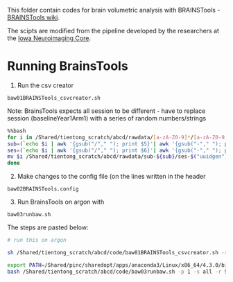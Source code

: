 This folder contain codes for brain volumetric analysis with BRAINSTools - [BRAINSTools wiki](https://github.com/BRAINSia/BRAINSTools/wiki).

The scipts are modified from the pipeline developed by the researchers at the [Iowa Neuroimaging Core](https://github.com/TKoscik/nimg_core/blob/master/pipelines/structural_volumetrics/baw.md).

# Running BrainsTools

1. Run the csv creator

`baw01BRAINSTools_csvcreator.sh`

Note: BrainsTools expects all session to be different - have to replace session (baselineYear1Arm1) with a series of random numbers/strings 

```bash
%%bash
for i in /Shared/tientong_scratch/abcd/rawdata/[a-zA-Z0-9]*/[a-zA-Z0-9]* ; do 
sub=(`echo $i | awk '{gsub("/"," "); print $5}'| awk '{gsub("-"," "); print $2}'`)
ses=(`echo $i | awk '{gsub("/"," "); print $6}'| awk '{gsub("-"," "); print $2}'`)
mv $i /Shared/tientong_scratch/abcd/rawdata/sub-${sub}/ses-$("uuidgen")
done
```

2. Make changes to the config file (on the lines written in the header

`baw02BRAINSTools.config`

3. Run BrainsTools on argon with

`baw03runbaw.sh`

The steps are pasted below:


```bash
# run this on argon

sh /Shared/tientong_scratch/abcd/code/baw01BRAINSTools_csvcreator.sh -r /Shared/tientong_scratch -p abcd -o /Shared/tientong_scratch/abcd/derivatives/baw/200129.csv

export PATH=/Shared/pinc/sharedopt/apps/anaconda3/Linux/x86_64/4.3.0/bin:$PATH
bash /Shared/tientong_scratch/abcd/code/baw03runbaw.sh -p 1 -s all -r SGEGraph -c /Shared/tientong_scratch/abcd/code/baw02BRAINSTools.config
```
